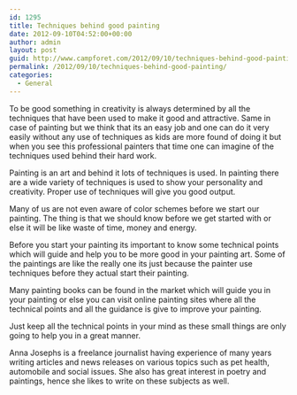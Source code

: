 ```yaml
---
id: 1295
title: Techniques behind good painting
date: 2012-09-10T04:52:00+00:00
author: admin
layout: post
guid: http://www.campforet.com/2012/09/10/techniques-behind-good-painting/
permalink: /2012/09/10/techniques-behind-good-painting/
categories:
  - General
---
```

To be good something in creativity is always determined by all the techniques that have been used to make it good and attractive. Same in case of painting but we think that its an easy job and one can do it very easily without any use of techniques as kids are more found of doing it but when you see this professional painters that time one can imagine of the techniques used behind their hard work.

Painting is an art and behind it lots of techniques is used. In painting there are a wide variety of techniques is used to show your personality and creativity. Proper use of techniques will give you good output.

Many of us are not even aware of color schemes before we start our painting. The thing is that we should know before we get started with or else it will be like waste of time, money and energy.

Before you start your painting its important to know some technical points which will guide and help you to be more good in your painting art. Some of the paintings are like the really one its just because the painter use techniques before they actual start their painting.

Many painting books can be found in the market which will guide you in your painting or else you can visit online painting sites where all the technical points and all the guidance is give to improve your painting.

Just keep all the technical points in your mind as these small things are only going to help you in a great manner.

Anna Josephs is a freelance journalist having experience of many years writing articles and news releases on various topics such as pet health, automobile and social issues. She also has great interest in poetry and paintings, hence she likes to write on these subjects as well.